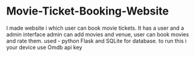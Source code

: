 # Movie-Ticket-Booking-Website
I made website i which user can book movie tickets. It has a user and a admin interface admin can add movies and venue, user can book movies and rate them. used - python Flask and SQLite for database.
to run this i your device use Omdb api key
